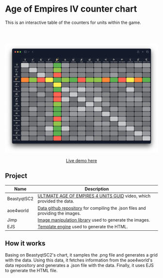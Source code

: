 # Age of Empires IV counter chart

This is an interactive table of the counters for units within the game.

<br/>
<br/>
<p align="center">
    <img src=".github/images/screenshot01.png">
</p>

<p align="center">
 <a href="https://leandrosq.github.io/aoe4-counter-chart/">
   Live demo here
 </a>
</p>

## Project

| Name | Description |
| --- | --- |
| BeastyqtSC2 | [ULTIMATE AGE OF EMPIRES 4 UNITS GUID](https://www.youtube.com/watch?v=DQXKRRELcek&ab_channel=BeastyqtSC2) video, which provided the data. |
| aoe4world | [Data github repository](https://github.com/aoe4world/data) for compiling the .json files and providing the images. |
| Jimp | [Image manipulation library](https://www.npmjs.com/package/jimp) used to generate the images. |
| EJS | [Template engine](https://ejs.co/) used to generate the HTML. |

## How it works

Basing on BeastyqtSC2's chart, it samples the .png file and generates a grid with the data.
Using this data, it fetches information from the aoe4world's data repository and generates a .json file with the data.
Finally, it uses EJS to generate the HTML file.